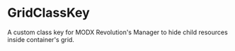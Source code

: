 GridClassKey
============

A custom class key for MODX Revolution's Manager to hide child resources inside container's grid.

